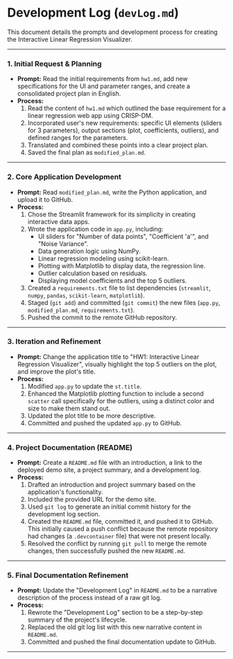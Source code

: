 # Development Log (`devLog.md`)

This document details the prompts and development process for creating the Interactive Linear Regression Visualizer.

---

### 1. Initial Request & Planning

*   **Prompt:** Read the initial requirements from `hw1.md`, add new specifications for the UI and parameter ranges, and create a consolidated project plan in English.
*   **Process:**
    1.  Read the content of `hw1.md` which outlined the base requirement for a linear regression web app using CRISP-DM.
    2.  Incorporated user's new requirements: specific UI elements (sliders for 3 parameters), output sections (plot, coefficients, outliers), and defined ranges for the parameters.
    3.  Translated and combined these points into a clear project plan.
    4.  Saved the final plan as `modified_plan.md`.

---

### 2. Core Application Development

*   **Prompt:** Read `modified_plan.md`, write the Python application, and upload it to GitHub.
*   **Process:**
    1.  Chose the Streamlit framework for its simplicity in creating interactive data apps.
    2.  Wrote the application code in `app.py`, including:
        *   UI sliders for "Number of data points", "Coefficient 'a'", and "Noise Variance".
        *   Data generation logic using NumPy.
        *   Linear regression modeling using scikit-learn.
        *   Plotting with Matplotlib to display data, the regression line.
        *   Outlier calculation based on residuals.
        *   Displaying model coefficients and the top 5 outliers.
    3.  Created a `requirements.txt` file to list dependencies (`streamlit`, `numpy`, `pandas`, `scikit-learn`, `matplotlib`).
    4.  Staged (`git add`) and committed (`git commit`) the new files (`app.py`, `modified_plan.md`, `requirements.txt`).
    5.  Pushed the commit to the remote GitHub repository.

---

### 3. Iteration and Refinement

*   **Prompt:** Change the application title to "HW1: Interactive Linear Regression Visualizer", visually highlight the top 5 outliers on the plot, and improve the plot's title.
*   **Process:**
    1.  Modified `app.py` to update the `st.title`.
    2.  Enhanced the Matplotlib plotting function to include a second `scatter` call specifically for the outliers, using a distinct color and size to make them stand out.
    3.  Updated the plot title to be more descriptive.
    4.  Committed and pushed the updated `app.py` to GitHub.

---

### 4. Project Documentation (README)

*   **Prompt:** Create a `README.md` file with an introduction, a link to the deployed demo site, a project summary, and a development log.
*   **Process:**
    1.  Drafted an introduction and project summary based on the application's functionality.
    2.  Included the provided URL for the demo site.
    3.  Used `git log` to generate an initial commit history for the development log section.
    4.  Created the `README.md` file, committed it, and pushed it to GitHub. This initially caused a push conflict because the remote repository had changes (a `.devcontainer` file) that were not present locally.
    5.  Resolved the conflict by running `git pull` to merge the remote changes, then successfully pushed the new `README.md`.

---

### 5. Final Documentation Refinement

*   **Prompt:** Update the "Development Log" in `README.md` to be a narrative description of the process instead of a raw git log.
*   **Process:**
    1.  Rewrote the "Development Log" section to be a step-by-step summary of the project's lifecycle.
    2.  Replaced the old git log list with this new narrative content in `README.md`.
    3.  Committed and pushed the final documentation update to GitHub.

---
